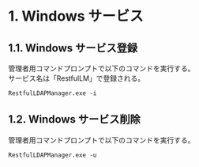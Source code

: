 
# 1. Windows サービス

## 1.1. Windows サービス登録
管理者用コマンドプロンプトで以下のコマンドを実行する。  
サービス名は「RestfulLM」で登録される。
```
RestfulLDAPManager.exe -i
```

## 1.2. Windows サービス削除
管理者用コマンドプロンプトで以下のコマンドを実行する。  
```
RestfulLDAPManager.exe -u
```
